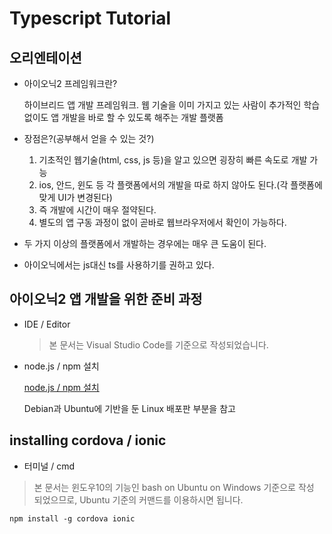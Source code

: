 # Typescript Tutorial

## 오리엔테이션

- 아이오닉2 프레임워크란?

    하이브리드 앱 개발 프레임워크.
웹 기술을 이미 가지고 있는 사람이 추가적인 학습 없이도 앱 개발을 바로 할 수 있도록 해주는 개발 플랫폼

- 장점은?(공부해서 얻을 수 있는 것?)

    1. 기초적인 웹기술(html, css, js 등)을 알고 있으면 굉장히 빠른 속도로 개발 가능
    2. ios, 안드, 윈도 등 각 플랫폼에서의 개발을 따로 하지 않아도 된다.(각 플랫폼에 맞게 UI가 변경된다)
    3. 즉 개발에 시간이 매우 절약된다.
    4. 별도의 앱 구동 과정이 없이 곧바로 웹브라우저에서 확인이 가능하다.

- 두 가지 이상의 플랫폼에서 개발하는 경우에는 매우 큰 도움이 된다.

- 아이오닉에서는 js대신 ts를 사용하기를 권하고 있다.



## 아이오닉2 앱 개발을 위한 준비 과정

- IDE / Editor
    > 본 문서는 Visual Studio Code를 기준으로 작성되었습니다.

- node.js / npm 설치

    [node.js / npm 설치](https://nodejs.org/ko/download/package-manager/)

    Debian과 Ubuntu에 기반을 둔 Linux 배포판 부분을 참고

## installing cordova / ionic

- 터미널 / cmd
> 본 문서는 윈도우10의 기능인 bash on Ubuntu on Windows 기준으로 작성 되었으므로, Ubuntu 기준의 커맨드를 이용하시면 됩니다.

    npm install -g cordova ionic
